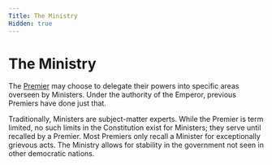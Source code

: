 ```yaml
---
Title: The Ministry
Hidden: true
---
```


# The Ministry
The [Premier](?premier) may choose to delegate their powers into specific areas overseen by Ministers. Under the 
authority of the Emperor, previous Premiers have done just that. 

Traditionally, Ministers are subject-matter experts. While the Premier is term limited, no such limits in the 
Constitution exist for Ministers; they serve until recalled by a Premier. Most Premiers only recall a Minister for 
exceptionally grievous acts. The Ministry allows for stability in the government not seen in other democratic nations.
